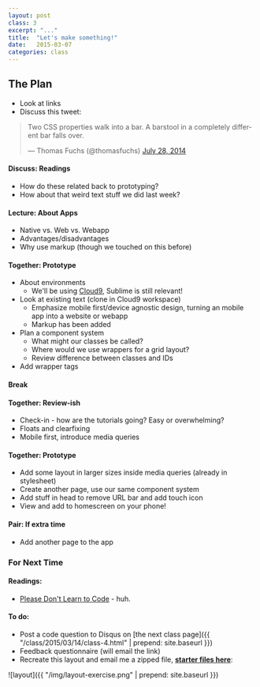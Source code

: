 ```yaml
---
layout: post
class: 3
excerpt: "..."
title:  "Let's make something!"
date:   2015-03-07
categories: class
---
```


## The Plan

* Look at links
* Discuss this tweet:

<blockquote class="twitter-tweet" lang="en"><p>Two CSS properties walk into a bar.&#10;&#10;A barstool in a completely different bar falls over.</p>&mdash; Thomas Fuchs (@thomasfuchs) <a href="https://twitter.com/thomasfuchs/status/493790680397803521">July 28, 2014</a></blockquote>
<script async src="//platform.twitter.com/widgets.js" charset="utf-8"></script>

#### <span class="post-title-pre">Discuss:</span> Readings 
	
* How do these related back to prototyping?
* How about that weird text stuff we did last week?

#### <span class="post-title-pre">Lecture:</span> About Apps

* Native vs. Web vs. Webapp
* Advantages/disadvantages
* Why use markup (though we touched on this before)

#### <span class="post-title-pre">Together:</span> Prototype

* About environments
	* We'll be using [Cloud9](http://c9.io), Sublime is still relevant!
* Look at existing text (clone in Cloud9 workspace)
	* Emphasize mobile first/device agnostic design, turning an mobile app into a website or webapp
	* Markup has been added
* Plan a component system
	* What might our classes be called?
	* Where would we use wrappers for a grid layout?
	* Review difference between classes and IDs
* Add wrapper tags

####  Break

#### <span class="post-title-pre">Together:</span> Review-ish

* Check-in - how are the tutorials going? Easy or overwhelming?
* Floats and clearfixing
* Mobile first, introduce media queries 

#### <span class="post-title-pre">Together:</span> Prototype

* Add some layout in larger sizes inside media queries (already in stylesheet)
* Create another page, use our same component system
* Add stuff in head to remove URL bar and add touch icon
* View and add to homescreen on your phone!

#### <span class="post-title-pre">Pair:</span> If extra time

* Add another page to the app

<div class="notice post-todos" markdown="1">

### For Next Time

#### Readings:

* [Please Don't Learn to Code](http://blog.codinghorror.com/please-dont-learn-to-code/) - huh.

#### To do:

* Post a code question to Disqus on [the next class page]({{ "/class/2015/03/14/class-4.html" | prepend: site.baseurl }})
* Feedback questionnaire (will email the link)
* Recreate this layout and email me a zipped file, **[starter files here](http://stuff.notlaura.com/downloads/layout-exercise.zip)**:

![layout]({{ "/img/layout-exercise.png" | prepend: site.baseurl }})

</div>